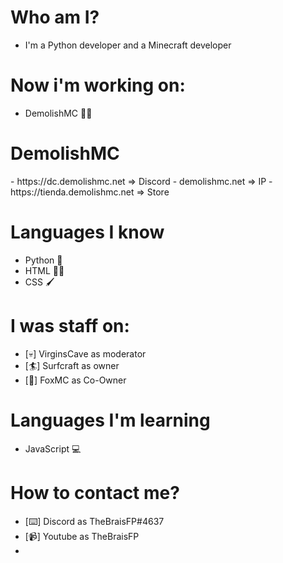 <h1> Who am I?</h1>

- I'm a Python developer and a Minecraft developer

<h1> Now i'm working on: </h1>

- DemolishMC 👮‍♂️ 

<h1> DemolishMC </h1>
- https://dc.demolishmc.net => Discord
- demolishmc.net => IP
- https://tienda.demolishmc.net => Store

<h1>Languages I know</h1>

- Python 🐍
- HTML 👨‍💻
- CSS 🖌️

<h1>I was staff on:</h1>

- [💀] VirginsCave as moderator
- [🏄] Surfcraft as owner
- [🦊] FoxMC as Co-Owner

<h1>Languages I'm learning</h1>

- JavaScript 💻

<h1>How to contact me?</h1>

- [⌨️] Discord as TheBraisFP#4637
- [📹] Youtube as TheBraisFP
- 




